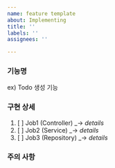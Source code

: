 ```yaml
---
name: feature template
about: Implementing
title: ''
labels: ''
assignees: ''

---
```


### 기능명
ex) Todo 생성 기능

### 구현 상세
1. [ ] Job1 (Controller)
_→ *details*
2. [ ] Job2 (Service)
_→ *details*
3. [ ] Job3 (Repository)
_→ *details*

### 주의 사항
